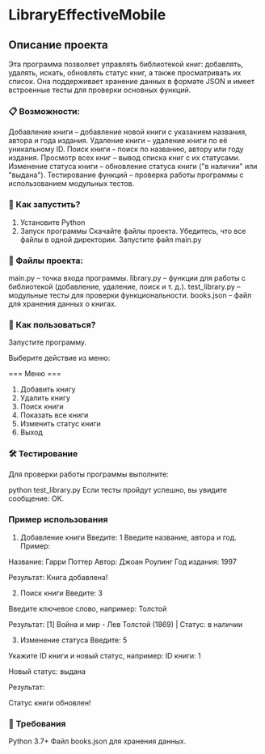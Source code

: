 # LibraryEffectiveMobile

## Описание проекта
Эта программа позволяет управлять библиотекой книг: добавлять, удалять, искать, обновлять статус книг, а также просматривать их список. Она поддерживает хранение данных в формате JSON и имеет встроенные тесты для проверки основных функций.

### 📋 Возможности:
Добавление книги – добавление новой книги с указанием названия, автора и года издания.
Удаление книги – удаление книги по её уникальному ID.
Поиск книги – поиск по названию, автору или году издания.
Просмотр всех книг – вывод списка книг с их статусами.
Изменение статуса книги – обновление статуса книги ("в наличии" или "выдана").
Тестирование функций – проверка работы программы с использованием модульных тестов.

### 🚀 Как запустить?
1. Установите Python
2. Запуск программы
Скачайте файлы проекта.
Убедитесь, что все файлы в одной директории.
Запустите файл main.py

### 📂 Файлы проекта:
main.py – точка входа программы.
library.py – функции для работы с библиотекой (добавление, удаление, поиск и т. д.).
test_library.py – модульные тесты для проверки функциональности.
books.json – файл для хранения данных о книгах.

### 🧩 Как пользоваться?
Запустите программу.

Выберите действие из меню:

=== Меню ===
1. Добавить книгу
2. Удалить книгу
3. Поиск книги
4. Показать все книги
5. Изменить статус книги
0. Выход

### 🛠 Тестирование
Для проверки работы программы выполните:

python test_library.py
Если тесты пройдут успешно, вы увидите сообщение: OK.

### Пример использования
1. Добавление книги
Введите:
1
Введите название, автора и год. Пример:

Название: Гарри Поттер
Автор: Джоан Роулинг
Год издания: 1997

Результат:
Книга добавлена!

2. Поиск книги
Введите:
3

Введите ключевое слово, например:
Толстой

Результат:
[1] Война и мир - Лев Толстой (1869) | Статус: в наличии

3. Изменение статуса
Введите:
5

Укажите ID книги и новый статус, например:
ID книги: 1

Новый статус: выдана

Результат:

Статус книги обновлен!

### 📝 Требования

Python 3.7+
Файл books.json для хранения данных.
